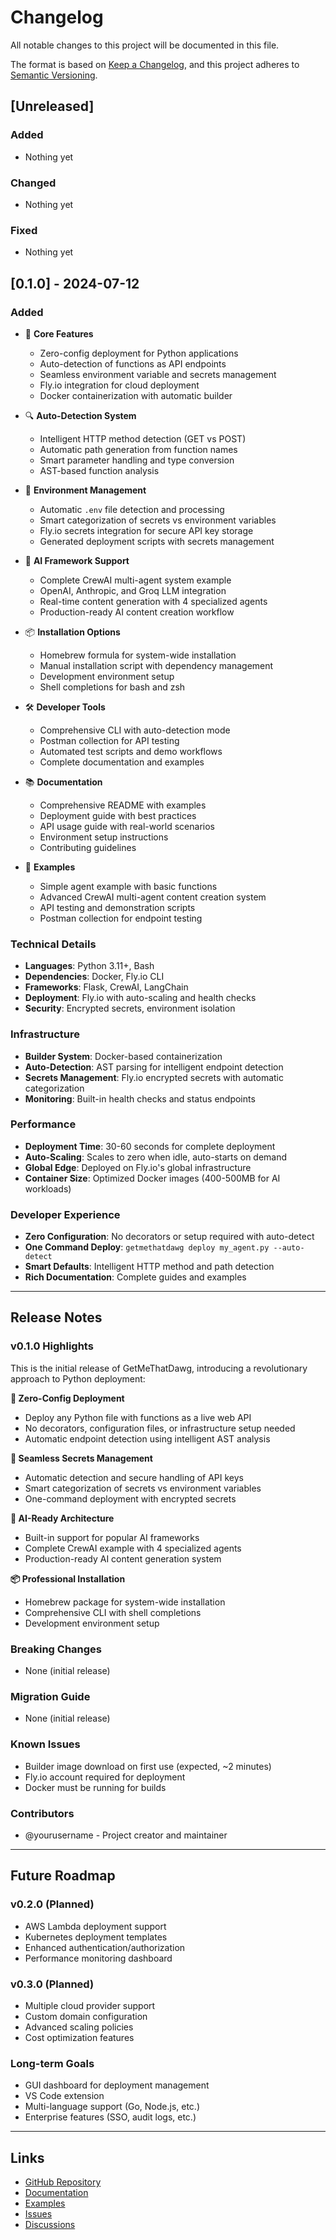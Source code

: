 # Changelog

All notable changes to this project will be documented in this file.

The format is based on [Keep a Changelog](https://keepachangelog.com/en/1.0.0/),
and this project adheres to [Semantic Versioning](https://semver.org/spec/v2.0.0.html).

## [Unreleased]

### Added
- Nothing yet

### Changed
- Nothing yet

### Fixed
- Nothing yet

## [0.1.0] - 2024-07-12

### Added
- 🚀 **Core Features**
  - Zero-config deployment for Python applications
  - Auto-detection of functions as API endpoints
  - Seamless environment variable and secrets management
  - Fly.io integration for cloud deployment
  - Docker containerization with automatic builder

- 🔍 **Auto-Detection System**
  - Intelligent HTTP method detection (GET vs POST)
  - Automatic path generation from function names
  - Smart parameter handling and type conversion
  - AST-based function analysis

- 🔐 **Environment Management**
  - Automatic `.env` file detection and processing
  - Smart categorization of secrets vs environment variables
  - Fly.io secrets integration for secure API key storage
  - Generated deployment scripts with secrets management

- 🤖 **AI Framework Support**
  - Complete CrewAI multi-agent system example
  - OpenAI, Anthropic, and Groq LLM integration
  - Real-time content generation with 4 specialized agents
  - Production-ready AI content creation workflow

- 📦 **Installation Options**
  - Homebrew formula for system-wide installation
  - Manual installation script with dependency management
  - Development environment setup
  - Shell completions for bash and zsh

- 🛠️ **Developer Tools**
  - Comprehensive CLI with auto-detection mode
  - Postman collection for API testing
  - Automated test scripts and demo workflows
  - Complete documentation and examples

- 📚 **Documentation**
  - Comprehensive README with examples
  - Deployment guide with best practices
  - API usage guide with real-world scenarios
  - Environment setup instructions
  - Contributing guidelines

- 🧪 **Examples**
  - Simple agent example with basic functions
  - Advanced CrewAI multi-agent content creation system
  - API testing and demonstration scripts
  - Postman collection for endpoint testing

### Technical Details
- **Languages**: Python 3.11+, Bash
- **Dependencies**: Docker, Fly.io CLI
- **Frameworks**: Flask, CrewAI, LangChain
- **Deployment**: Fly.io with auto-scaling and health checks
- **Security**: Encrypted secrets, environment isolation

### Infrastructure
- **Builder System**: Docker-based containerization
- **Auto-Detection**: AST parsing for intelligent endpoint detection
- **Secrets Management**: Fly.io encrypted secrets with automatic categorization
- **Monitoring**: Built-in health checks and status endpoints

### Performance
- **Deployment Time**: 30-60 seconds for complete deployment
- **Auto-Scaling**: Scales to zero when idle, auto-starts on demand
- **Global Edge**: Deployed on Fly.io's global infrastructure
- **Container Size**: Optimized Docker images (400-500MB for AI workloads)

### Developer Experience
- **Zero Configuration**: No decorators or setup required with auto-detect
- **One Command Deploy**: `getmethatdawg deploy my_agent.py --auto-detect`
- **Smart Defaults**: Intelligent HTTP method and path detection
- **Rich Documentation**: Complete guides and examples

---

## Release Notes

### v0.1.0 Highlights

This is the initial release of GetMeThatDawg, introducing a revolutionary approach to Python deployment:

**🎯 Zero-Config Deployment**
- Deploy any Python file with functions as a live web API
- No decorators, configuration files, or infrastructure setup needed
- Automatic endpoint detection using intelligent AST analysis

**🔐 Seamless Secrets Management**
- Automatic detection and secure handling of API keys
- Smart categorization of secrets vs environment variables
- One-command deployment with encrypted secrets

**🤖 AI-Ready Architecture**
- Built-in support for popular AI frameworks
- Complete CrewAI example with 4 specialized agents
- Production-ready AI content generation system

**📦 Professional Installation**
- Homebrew package for system-wide installation
- Comprehensive CLI with shell completions
- Development environment setup

### Breaking Changes
- None (initial release)

### Migration Guide
- None (initial release)

### Known Issues
- Builder image download on first use (expected, ~2 minutes)
- Fly.io account required for deployment
- Docker must be running for builds

### Contributors
- @yourusername - Project creator and maintainer

---

## Future Roadmap

### v0.2.0 (Planned)
- AWS Lambda deployment support
- Kubernetes deployment templates
- Enhanced authentication/authorization
- Performance monitoring dashboard

### v0.3.0 (Planned)
- Multiple cloud provider support
- Custom domain configuration
- Advanced scaling policies
- Cost optimization features

### Long-term Goals
- GUI dashboard for deployment management
- VS Code extension
- Multi-language support (Go, Node.js, etc.)
- Enterprise features (SSO, audit logs, etc.)

---

## Links
- [GitHub Repository](https://github.com/yourusername/getmethatdawg)
- [Documentation](https://github.com/yourusername/getmethatdawg/tree/main/docs)
- [Examples](https://github.com/yourusername/getmethatdawg/tree/main/examples)
- [Issues](https://github.com/yourusername/getmethatdawg/issues)
- [Discussions](https://github.com/yourusername/getmethatdawg/discussions) 